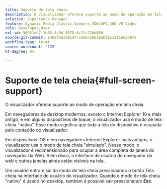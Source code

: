 ```yaml
---
title: Suporte de tela cheia
description: O visualizador oferece suporte ao modo de operação em tela cheia.
solution: Experience Manager
feature: Dynamic Media Classic,Viewers,SDK/API,360 VR Video
role: Developer,User
exl-id: 56951eb7-1e65-4c9d-8978-6c1fc22bb066
source-git-commit: 14b9f6d3a01d47ca60710b19abfe11df1e927978
workflow-type: tm+mt
source-wordcount: '139'
ht-degree: 0%

---
```


# Suporte de tela cheia{#full-screen-support}

O visualizador oferece suporte ao modo de operação em tela cheia.

Em navegadores de desktop modernos, exceto o Internet Explorer 10 e mais antigo, e em alguns dispositivos de toque, o visualizador usa o modo de tela cheia &quot;nativo&quot;. Esse modo significa que toda a tela do dispositivo é ocupada pelo conteúdo do visualizador.

Em dispositivos iOS e em navegadores Internet Explorer mais antigos, o visualizador usa o modo de tela cheia &quot;simulado&quot;. Nesse modo, o visualizador é redimensionado para ocupar a área completa da janela do navegador da Web. Além disso, a interface de usuário do navegador da web e outras janelas ainda estão visíveis na tela.

Um usuário entra e sai do modo de tela cheia pressionando o botão Tela cheia na interface do usuário do visualizador. Quando o modo de tela cheia &quot;nativo&quot; é usado no desktop, também é possível sair pressionando **Esc**.
